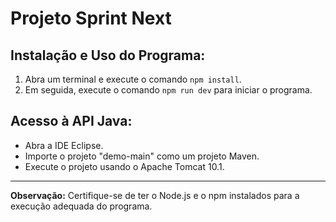 # Projeto Sprint Next

## Instalação e Uso do Programa:

1. Abra um terminal e execute o comando `npm install`.
2. Em seguida, execute o comando `npm run dev` para iniciar o programa.

## Acesso à API Java:

- Abra a IDE Eclipse.
- Importe o projeto "demo-main" como um projeto Maven.
- Execute o projeto usando o Apache Tomcat 10.1.

---

**Observação:** Certifique-se de ter o Node.js e o npm instalados para a execução adequada do programa.

